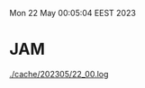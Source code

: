 Mon 22 May 00:05:04 EEST 2023
# JAM
<a href='./cache/202305/22_00.log'>./cache/202305/22_00.log</a>
